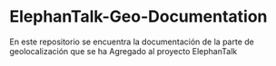 # ElephanTalk-Geo-Documentation
En este repositorio se encuentra la documentación de la parte de geolocalización que se ha Agregado al proyecto ElephanTalk
